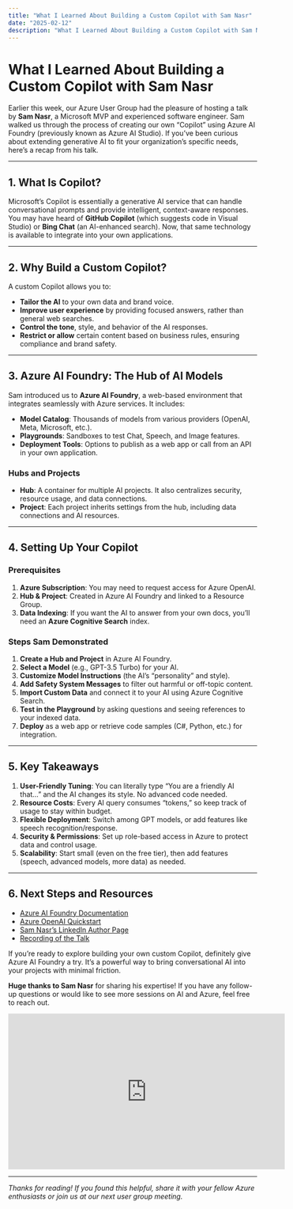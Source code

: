 ```yaml
---
title: "What I Learned About Building a Custom Copilot with Sam Nasr"
date: "2025-02-12"
description: "What I Learned About Building a Custom Copilot with Sam Nasr"
---
```


# What I Learned About Building a Custom Copilot with Sam Nasr

Earlier this week, our Azure User Group had the pleasure of hosting a talk by **Sam Nasr**, a Microsoft MVP and experienced software engineer. Sam walked us through the process of creating our own “Copilot” using Azure AI Foundry (previously known as Azure AI Studio). If you’ve been curious about extending generative AI to fit your organization’s specific needs, here’s a recap from his talk.

---

## 1. What Is Copilot?

Microsoft’s Copilot is essentially a generative AI service that can handle conversational prompts and provide intelligent, context-aware responses. You may have heard of **GitHub Copilot** (which suggests code in Visual Studio) or **Bing Chat** (an AI-enhanced search). Now, that same technology is available to integrate into your own applications.

---

## 2. Why Build a Custom Copilot?

A custom Copilot allows you to:
- **Tailor the AI** to your own data and brand voice.  
- **Improve user experience** by providing focused answers, rather than general web searches.  
- **Control the tone**, style, and behavior of the AI responses.  
- **Restrict or allow** certain content based on business rules, ensuring compliance and brand safety.

---

## 3. Azure AI Foundry: The Hub of AI Models

Sam introduced us to **Azure AI Foundry**, a web-based environment that integrates seamlessly with Azure services. It includes:

- **Model Catalog**: Thousands of models from various providers (OpenAI, Meta, Microsoft, etc.).  
- **Playgrounds**: Sandboxes to test Chat, Speech, and Image features.  
- **Deployment Tools**: Options to publish as a web app or call from an API in your own application.

### Hubs and Projects

- **Hub**: A container for multiple AI projects. It also centralizes security, resource usage, and data connections.  
- **Project**: Each project inherits settings from the hub, including data connections and AI resources.

---

## 4. Setting Up Your Copilot

### Prerequisites

1. **Azure Subscription**: You may need to request access for Azure OpenAI.  
2. **Hub & Project**: Created in Azure AI Foundry and linked to a Resource Group.  
3. **Data Indexing**: If you want the AI to answer from your own docs, you’ll need an **Azure Cognitive Search** index.

### Steps Sam Demonstrated

1. **Create a Hub and Project** in Azure AI Foundry.  
2. **Select a Model** (e.g., GPT-3.5 Turbo) for your AI.  
3. **Customize Model Instructions** (the AI’s “personality” and style).  
4. **Add Safety System Messages** to filter out harmful or off-topic content.  
5. **Import Custom Data** and connect it to your AI using Azure Cognitive Search.  
6. **Test in the Playground** by asking questions and seeing references to your indexed data.  
7. **Deploy** as a web app or retrieve code samples (C#, Python, etc.) for integration.

---

## 5. Key Takeaways

1. **User-Friendly Tuning**: You can literally type “You are a friendly AI that…” and the AI changes its style. No advanced code needed.  
2. **Resource Costs**: Every AI query consumes “tokens,” so keep track of usage to stay within budget.  
3. **Flexible Deployment**: Switch among GPT models, or add features like speech recognition/response.  
4. **Security & Permissions**: Set up role-based access in Azure to protect data and control usage.  
5. **Scalability**: Start small (even on the free tier), then add features (speech, advanced models, more data) as needed.

---

## 6. Next Steps and Resources

- [Azure AI Foundry Documentation](https://learn.microsoft.com/en-us/azure/ai-services/)  
- [Azure OpenAI Quickstart](https://learn.microsoft.com/en-us/azure/cognitive-services/openai/quickstart)  
- [Sam Nasr’s LinkedIn Author Page](https://www.linkedin.com/learning/instructors/sam-nasser)  
- [Recording of the Talk](https://www.youtube.com/watch?v=_49H3kuYvI4&t=5s)

If you’re ready to explore building your own custom Copilot, definitely give Azure AI Foundry a try. It’s a powerful way to bring conversational AI into your projects with minimal friction.

**Huge thanks to Sam Nasr** for sharing his expertise! If you have any follow-up questions or would like to see more sessions on AI and Azure, feel free to reach out.

<iframe width="560" height="315" src="https://www.youtube.com/embed/_49H3kuYvI4?si=kDg9y5bV-CYZoeJ3&amp;start=5" title="YouTube video player" frameborder="0" allow="accelerometer; autoplay; clipboard-write; encrypted-media; gyroscope; picture-in-picture; web-share" referrerpolicy="strict-origin-when-cross-origin" allowfullscreen></iframe>

---

*Thanks for reading! If you found this helpful, share it with your fellow Azure enthusiasts or join us at our next user group meeting.*
